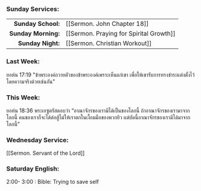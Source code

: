 ### Sunday Services:

|                     |                                         |
| ------------------: | :-------------------------------------- |
|  **Sunday School:** | [[Sermon. John Chapter 18]]             |
| **Sunday Morning:** | [[Sermon. Praying for Spirital Growth]] |
|   **Sunday Night:** | [[Sermon. Christian Workout]]           |

### Last Week:

ยอห์น 17:19 "ข้าพระองค์ถวายตัวของข้าพระองค์เพราะเห็นแก่เขา เพื่อให้เขารับการทรงชำระแต่งตั้งไว้โดยความจริงด้วยเช่นกัน"

### This Week:

ยอห์น 18:36 พระเยซูตรัสตอบว่า “อาณาจักรของเรามิได้เป็นของโลกนี้ ถ้าอาณาจักรของเรามาจากโลกนี้ คนของเราก็จะได้ต่อสู้ไม่ให้เราตกในเงื้อมมือของพวกยิว แต่บัดนี้อาณาจักรของเรามิได้มาจากโลกนี้”

### Wednesday Service:

[[Sermon. Servant of the Lord]]

### Saturday English:

2:00- 3:00 : Bible: Trying to save self
